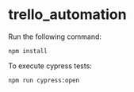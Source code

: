 # trello_automation

Run the following command:
```
npm install
```
To execute cypress tests:
```
npm run cypress:open
```
